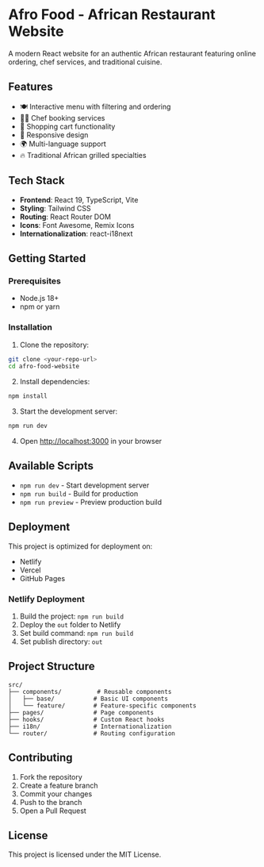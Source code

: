 
# Afro Food - African Restaurant Website

A modern React website for an authentic African restaurant featuring online ordering, chef services, and traditional cuisine.

## Features

- 🍽️ Interactive menu with filtering and ordering
- 👨‍🍳 Chef booking services
- 🛒 Shopping cart functionality
- 📱 Responsive design
- 🌍 Multi-language support
- 🔥 Traditional African grilled specialties

## Tech Stack

- **Frontend**: React 19, TypeScript, Vite
- **Styling**: Tailwind CSS
- **Routing**: React Router DOM
- **Icons**: Font Awesome, Remix Icons
- **Internationalization**: react-i18next

## Getting Started

### Prerequisites

- Node.js 18+ 
- npm or yarn

### Installation

1. Clone the repository:
```bash
git clone <your-repo-url>
cd afro-food-website
```

2. Install dependencies:
```bash
npm install
```

3. Start the development server:
```bash
npm run dev
```

4. Open [http://localhost:3000](http://localhost:3000) in your browser

## Available Scripts

- `npm run dev` - Start development server
- `npm run build` - Build for production
- `npm run preview` - Preview production build

## Deployment

This project is optimized for deployment on:
- Netlify
- Vercel
- GitHub Pages

### Netlify Deployment

1. Build the project: `npm run build`
2. Deploy the `out` folder to Netlify
3. Set build command: `npm run build`
4. Set publish directory: `out`

## Project Structure

```
src/
├── components/          # Reusable components
│   ├── base/           # Basic UI components
│   └── feature/        # Feature-specific components
├── pages/              # Page components
├── hooks/              # Custom React hooks
├── i18n/               # Internationalization
└── router/             # Routing configuration
```

## Contributing

1. Fork the repository
2. Create a feature branch
3. Commit your changes
4. Push to the branch
5. Open a Pull Request

## License

This project is licensed under the MIT License.
